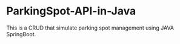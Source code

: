 # ParkingSpot-API-in-Java
This is a CRUD that simulate parking spot management using JAVA SpringBoot.
